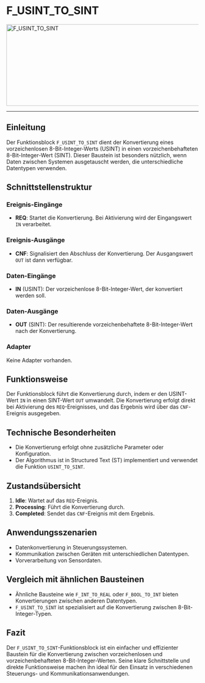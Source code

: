 # F_USINT_TO_SINT

<img width="1451" height="214" alt="F_USINT_TO_SINT" src="https://github.com/user-attachments/assets/6cc23cdf-2a2a-43cf-b2fe-3158508fb208" />

* * * * * * * * * *
## Einleitung
Der Funktionsblock `F_USINT_TO_SINT` dient der Konvertierung eines vorzeichenlosen 8-Bit-Integer-Werts (USINT) in einen vorzeichenbehafteten 8-Bit-Integer-Wert (SINT). Dieser Baustein ist besonders nützlich, wenn Daten zwischen Systemen ausgetauscht werden, die unterschiedliche Datentypen verwenden.

## Schnittstellenstruktur
### **Ereignis-Eingänge**
- **REQ**: Startet die Konvertierung. Bei Aktivierung wird der Eingangswert `IN` verarbeitet.

### **Ereignis-Ausgänge**
- **CNF**: Signalisiert den Abschluss der Konvertierung. Der Ausgangswert `OUT` ist dann verfügbar.

### **Daten-Eingänge**
- **IN** (USINT): Der vorzeichenlose 8-Bit-Integer-Wert, der konvertiert werden soll.

### **Daten-Ausgänge**
- **OUT** (SINT): Der resultierende vorzeichenbehaftete 8-Bit-Integer-Wert nach der Konvertierung.

### **Adapter**
Keine Adapter vorhanden.

## Funktionsweise
Der Funktionsblock führt die Konvertierung durch, indem er den USINT-Wert `IN` in einen SINT-Wert `OUT` umwandelt. Die Konvertierung erfolgt direkt bei Aktivierung des `REQ`-Ereignisses, und das Ergebnis wird über das `CNF`-Ereignis ausgegeben.

## Technische Besonderheiten
- Die Konvertierung erfolgt ohne zusätzliche Parameter oder Konfiguration.
- Der Algorithmus ist in Structured Text (ST) implementiert und verwendet die Funktion `USINT_TO_SINT`.

## Zustandsübersicht
1. **Idle**: Wartet auf das `REQ`-Ereignis.
2. **Processing**: Führt die Konvertierung durch.
3. **Completed**: Sendet das `CNF`-Ereignis mit dem Ergebnis.

## Anwendungsszenarien
- Datenkonvertierung in Steuerungssystemen.
- Kommunikation zwischen Geräten mit unterschiedlichen Datentypen.
- Vorverarbeitung von Sensordaten.

## Vergleich mit ähnlichen Bausteinen
- Ähnliche Bausteine wie `F_INT_TO_REAL` oder `F_BOOL_TO_INT` bieten Konvertierungen zwischen anderen Datentypen.
- `F_USINT_TO_SINT` ist spezialisiert auf die Konvertierung zwischen 8-Bit-Integer-Typen.

## Fazit
Der `F_USINT_TO_SINT`-Funktionsblock ist ein einfacher und effizienter Baustein für die Konvertierung zwischen vorzeichenlosen und vorzeichenbehafteten 8-Bit-Integer-Werten. Seine klare Schnittstelle und direkte Funktionsweise machen ihn ideal für den Einsatz in verschiedenen Steuerungs- und Kommunikationsanwendungen.
